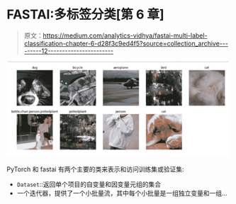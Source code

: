 # FASTAI:多标签分类[第 6 章]

> 原文：<https://medium.com/analytics-vidhya/fastai-multi-label-classification-chapter-6-d28f3c9ed4f5?source=collection_archive---------12----------------------->

![](img/d4a8cb7b3e07e444d410310ec0821302.png)

PyTorch 和 fastai 有两个主要的类来表示和访问训练集或验证集:

*   `Dataset`::返回单个项目的自变量和因变量元组的集合
*   一个迭代器，提供了一个小批量流，其中每个小批量是一组独立变量和一组…